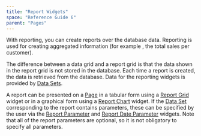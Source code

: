 ```yaml
---
title: "Report Widgets"
space: "Reference Guide 6"
parent: "Pages"
---
```


With reporting, you can create reports over the database data. Reporting is used for creating aggregated information (for example , the total sales per customer).

The difference between a data grid and a report grid is that the data shown in the report grid is not stored in the database. Each time a report is created, the data is retrieved from the database. Data for the reporting widgets is provided by [Data Sets](Data+Sets).

A report can be presented on a [Page](Page) in a tabular form using a [Report Grid](Report+Grid) widget or in a graphical form using a [Report Chart](Report+Chart) widget. If the [Data Set](Data+Sets) corresponding to the report contains parameters, these can be specified by the user via the [Report Parameter](Report+Parameter) and [Report Date Parameter](Report+Date+Parameter) widgets. Note that all of the report parameters are optional, so it is not obligatory to specify all parameters.
